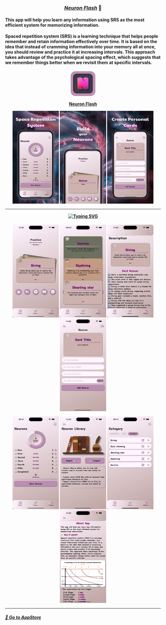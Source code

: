 <!--- LOGO --->
***<h3 align="center"> <a href="https://github.com/karamanets" target="_blank"> Neuron Flash</a>***  📱


<!--- To upload a project : --->

#### This app will help you learn any information using SRS as the most efficient system for memorizing information.

#### Spaced repetition system (SRS) is a learning technique that helps people remember and retain information effectively over time. It is based on the idea that instead of cramming information into your memory all at once, you should review and practice it at increasing intervals. This approach takes advantage of the psychological spacing effect, which suggests that we remember things better when we revisit them at specific intervals.

 <h4 align="center">  
   
<!--- Links to App Store--->
<img src="https://github.com/karamanets/karamanets/blob/main/icon/NeuronLogo.png" width="80" height="80">

[Neuron Flash](https://apps.apple.com/ua/app/neuron-flash/id6470381263?l=en&platform=iphone)  

 <!--- Screens List --->  
<img src="https://github.com/karamanets/Neuron-Flash/blob/main/Screens/appStore1.png" width="150" height="300">  <img src="https://github.com/karamanets/Neuron-Flash/blob/main/Screens/appStore2.png" width="150" height="300">   <img src="https://github.com/karamanets/Neuron-Flash/blob/main/Screens/appStore3.png" width="150" height="300">

___

 <!--- typing Screen --->  
[![Typing SVG](https://readme-typing-svg.demolab.com?font=Fira+Code&size=35&pause=1000&color=9356A0&width=435&lines=Screens)](https://git.io/typing-svg) 
  
 <h4 align="center">  
  
 <!--- Screens List --->  
<img src="https://github.com/karamanets/Neuron-Flash/blob/main/Screens/screen1.png" width="150" height="300">  <img src="https://github.com/karamanets/Neuron-Flash/blob/main/Screens/screen2.png" width="150" height="300">   <img src="https://github.com/karamanets/Neuron-Flash/blob/main/Screens/screen3.png" width="150" height="300">  <img src="https://github.com/karamanets/Neuron-Flash/blob/main/Screens/screen4.png" width="150" height="300"> 
 
 <img src="https://github.com/karamanets/Neuron-Flash/blob/main/Screens/screen5.png" width="150" height="300">  <img src="https://github.com/karamanets/Neuron-Flash/blob/main/Screens/screen6.png" width="150" height="300">   <img src="https://github.com/karamanets/Neuron-Flash/blob/main/Screens/screen7.png" width="150" height="300">  <img src="https://github.com/karamanets/Neuron-Flash/blob/main/Screens/screen8.png" width="150" height="300">

 ___

 <h5 align="lefth">

[🔗 Go to AppStore](https://apps.apple.com/ua/app/neuron-flash/id6470381263?l=en)
